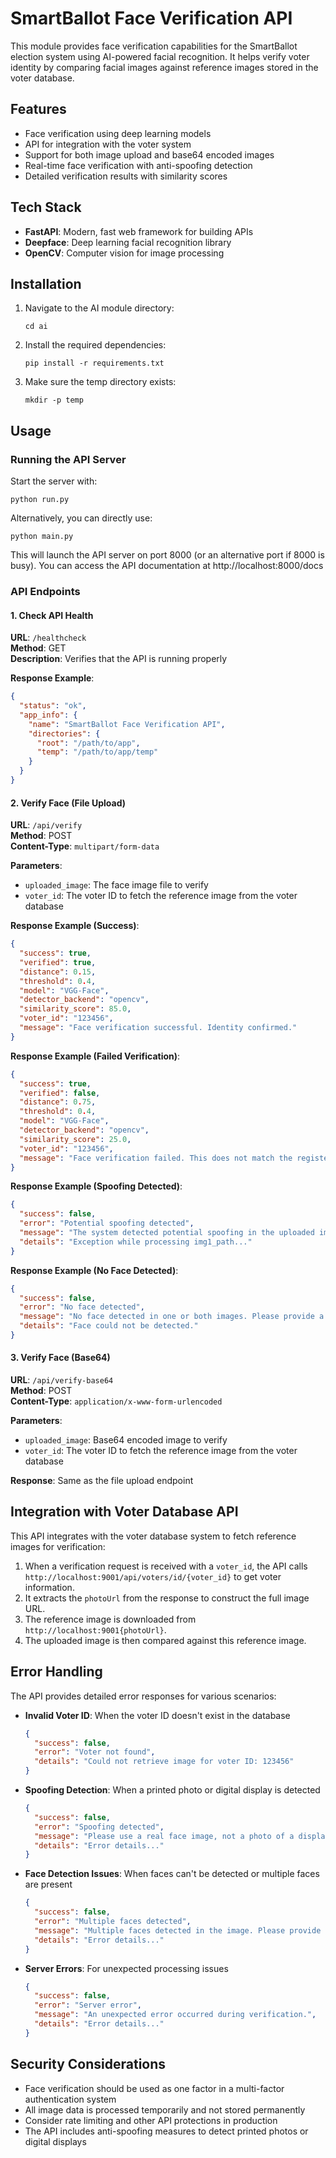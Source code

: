 # SmartBallot Face Verification API

This module provides face verification capabilities for the SmartBallot election system using AI-powered facial recognition. It helps verify voter identity by comparing facial images against reference images stored in the voter database.

## Features

- Face verification using deep learning models
- API for integration with the voter system
- Support for both image upload and base64 encoded images
- Real-time face verification with anti-spoofing detection
- Detailed verification results with similarity scores

## Tech Stack

- **FastAPI**: Modern, fast web framework for building APIs
- **Deepface**: Deep learning facial recognition library
- **OpenCV**: Computer vision for image processing

## Installation

1. Navigate to the AI module directory:
   ```
   cd ai
   ```

2. Install the required dependencies:
   ```
   pip install -r requirements.txt
   ```

3. Make sure the temp directory exists:
   ```
   mkdir -p temp
   ```

## Usage

### Running the API Server

Start the server with:

```
python run.py
```

Alternatively, you can directly use:

```
python main.py
```

This will launch the API server on port 8000 (or an alternative port if 8000 is busy). 
You can access the API documentation at http://localhost:8000/docs

### API Endpoints

#### 1. Check API Health

**URL**: `/healthcheck`  
**Method**: GET  
**Description**: Verifies that the API is running properly

**Response Example**:
```json
{
  "status": "ok",
  "app_info": {
    "name": "SmartBallot Face Verification API",
    "directories": {
      "root": "/path/to/app",
      "temp": "/path/to/app/temp"
    }
  }
}
```

#### 2. Verify Face (File Upload)

**URL**: `/api/verify`  
**Method**: POST  
**Content-Type**: `multipart/form-data`

**Parameters**:
- `uploaded_image`: The face image file to verify
- `voter_id`: The voter ID to fetch the reference image from the voter database

**Response Example (Success)**:
```json
{
  "success": true,
  "verified": true,
  "distance": 0.15,
  "threshold": 0.4,
  "model": "VGG-Face",
  "detector_backend": "opencv",
  "similarity_score": 85.0,
  "voter_id": "123456",
  "message": "Face verification successful. Identity confirmed."
}
```

**Response Example (Failed Verification)**:
```json
{
  "success": true,
  "verified": false,
  "distance": 0.75,
  "threshold": 0.4,
  "model": "VGG-Face",
  "detector_backend": "opencv",
  "similarity_score": 25.0,
  "voter_id": "123456",
  "message": "Face verification failed. This does not match the registered voter."
}
```

**Response Example (Spoofing Detected)**:
```json
{
  "success": false,
  "error": "Potential spoofing detected",
  "message": "The system detected potential spoofing in the uploaded image.",
  "details": "Exception while processing img1_path..."
}
```

**Response Example (No Face Detected)**:
```json
{
  "success": false,
  "error": "No face detected",
  "message": "No face detected in one or both images. Please provide a clear image with a visible face.",
  "details": "Face could not be detected."
}
```

#### 3. Verify Face (Base64)

**URL**: `/api/verify-base64`  
**Method**: POST  
**Content-Type**: `application/x-www-form-urlencoded`

**Parameters**:
- `uploaded_image`: Base64 encoded image to verify
- `voter_id`: The voter ID to fetch the reference image from the voter database

**Response**: Same as the file upload endpoint

## Integration with Voter Database API

This API integrates with the voter database system to fetch reference images for verification:

1. When a verification request is received with a `voter_id`, the API calls `http://localhost:9001/api/voters/id/{voter_id}` to get voter information.
2. It extracts the `photoUrl` from the response to construct the full image URL.
3. The reference image is downloaded from `http://localhost:9001{photoUrl}`.
4. The uploaded image is then compared against this reference image.

## Error Handling

The API provides detailed error responses for various scenarios:

- **Invalid Voter ID**: When the voter ID doesn't exist in the database
  ```json
  {
    "success": false,
    "error": "Voter not found",
    "details": "Could not retrieve image for voter ID: 123456"
  }
  ```

- **Spoofing Detection**: When a printed photo or digital display is detected
  ```json
  {
    "success": false,
    "error": "Spoofing detected",
    "message": "Please use a real face image, not a photo of a display or printed image.",
    "details": "Error details..."
  }
  ```

- **Face Detection Issues**: When faces can't be detected or multiple faces are present
  ```json
  {
    "success": false,
    "error": "Multiple faces detected",
    "message": "Multiple faces detected in the image. Please provide an image with only one face.",
    "details": "Error details..."
  }
  ```

- **Server Errors**: For unexpected processing issues
  ```json
  {
    "success": false,
    "error": "Server error",
    "message": "An unexpected error occurred during verification.",
    "details": "Error details..."
  }
  ```

## Security Considerations

- Face verification should be used as one factor in a multi-factor authentication system
- All image data is processed temporarily and not stored permanently
- Consider rate limiting and other API protections in production
- The API includes anti-spoofing measures to detect printed photos or digital displays 